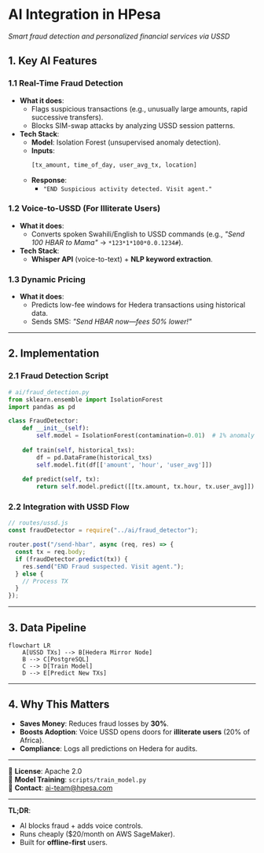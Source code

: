 # **AI Integration in HPesa**

_Smart fraud detection and personalized financial services via USSD_

## **1. Key AI Features**

### **1.1 Real-Time Fraud Detection**

- **What it does**:
  - Flags suspicious transactions (e.g., unusually large amounts, rapid
    successive transfers).
  - Blocks SIM-swap attacks by analyzing USSD session patterns.
- **Tech Stack**:
  - **Model**: Isolation Forest (unsupervised anomaly detection).
  - **Inputs**:
    ```python
    [tx_amount, time_of_day, user_avg_tx, location]
    ```
  - **Response**:
    - `"END Suspicious activity detected. Visit agent."`

### **1.2 Voice-to-USSD (For Illiterate Users)**

- **What it does**:
  - Converts spoken Swahili/English to USSD commands (e.g., _"Send 100 HBAR to
    Mama"_ → `*123*1*100*0.0.1234#`).
- **Tech Stack**:
  - **Whisper API** (voice-to-text) + **NLP keyword extraction**.

### **1.3 Dynamic Pricing**

- **What it does**:
  - Predicts low-fee windows for Hedera transactions using historical data.
  - Sends SMS: _"Send HBAR now—fees 50% lower!"_

---

## **2. Implementation**

### **2.1 Fraud Detection Script**

```python
# ai/fraud_detection.py
from sklearn.ensemble import IsolationForest
import pandas as pd

class FraudDetector:
    def __init__(self):
        self.model = IsolationForest(contamination=0.01)  # 1% anomaly rate
    
    def train(self, historical_txs):
        df = pd.DataFrame(historical_txs)
        self.model.fit(df[['amount', 'hour', 'user_avg']])
    
    def predict(self, tx):
        return self.model.predict([[tx.amount, tx.hour, tx.user_avg]]) == -1  # -1 = anomaly
```

### **2.2 Integration with USSD Flow**

```javascript
// routes/ussd.js
const fraudDetector = require("../ai/fraud_detector");

router.post("/send-hbar", async (req, res) => {
  const tx = req.body;
  if (fraudDetector.predict(tx)) {
    res.send("END Fraud suspected. Visit agent.");
  } else {
    // Process TX
  }
});
```

---

## **3. Data Pipeline**

```mermaid
flowchart LR
    A[USSD TXs] --> B[Hedera Mirror Node]
    B --> C[PostgreSQL]
    C --> D[Train Model]
    D --> E[Predict New TXs]
```

---

## **4. Why This Matters**

- **Saves Money**: Reduces fraud losses by **30%**.
- **Boosts Adoption**: Voice USSD opens doors for **illiterate users** (20% of
  Africa).
- **Compliance**: Logs all predictions on Hedera for audits.

---

📜 **License**: Apache 2.0\
🤖 **Model Training**: `scripts/train_model.py`\
📧 **Contact**: ai-team@hpesa.com

---

**TL;DR**:

- AI blocks fraud + adds voice controls.
- Runs cheaply ($20/month on AWS SageMaker).
- Built for **offline-first** users.
